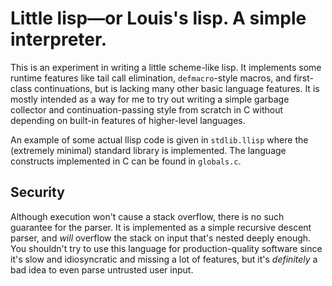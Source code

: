 # Little lisp—or Louis's lisp. A simple interpreter.

This is an experiment in writing a little scheme-like lisp. It implements some runtime features like tail call elimination, `defmacro`-style macros, and first-class continuations, but is lacking many other basic language features. It is mostly intended as a way for me to try out writing a simple garbage collector and continuation-passing style from scratch in C without depending on built-in features of higher-level languages.

An example of some actual llisp code is given in `stdlib.llisp` where the (extremely minimal) standard library is implemented. The language constructs implemented in C can be found in `globals.c`.

## Security

Although execution won't cause a stack overflow, there is no such guarantee for the parser. It is implemented as a simple recursive descent parser, and _will_ overflow the stack on input that's nested deeply enough. You shouldn't try to use this language for production-quality software since it's slow and idiosyncratic and missing a lot of features, but it's _definitely_ a bad idea to even parse untrusted user input.
